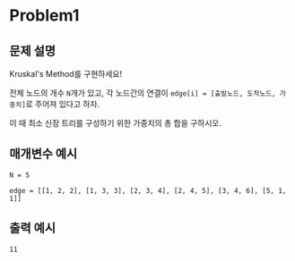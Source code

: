 # Problem1

## 문제 설명

Kruskal's Method를 구현하세요!

전체 노드의 개수 `N`개가 있고, 각 노드간의 연결이 `edge[i] = [출발노드, 도착노드, 가중치]`로 주어져 있다고 하자.

이 때 최소 신장 트리를 구성하기 위한 가중치의 총 합을 구하시오.


## 매개변수 예시

`N = 5`

`edge = [[1, 2, 2], [1, 3, 3], [2, 3, 4], [2, 4, 5], [3, 4, 6], [5, 1, 1]]`


## 출력 예시

`11`
